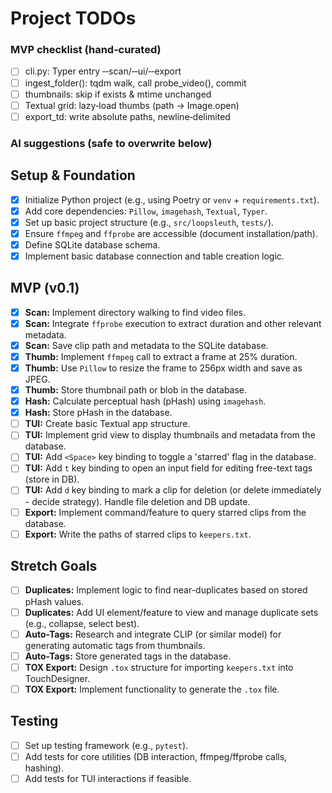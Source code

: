 # Project TODOs

<!-- CURSOR:KEEP_START -->
### MVP checklist (hand‑curated)

- [ ] cli.py: Typer entry ‑‑scan/‑‑ui/‑‑export
- [ ] ingest_folder(): tqdm walk, call probe_video(), commit
- [ ] thumbnails: skip if exists & mtime unchanged
- [ ] Textual grid: lazy‑load thumbs (path → Image.open)
- [ ] export_td: write absolute paths, newline‑delimited
<!-- CURSOR:KEEP_END -->

### AI suggestions (safe to overwrite below)


## Setup & Foundation
- [x] Initialize Python project (e.g., using Poetry or `venv` + `requirements.txt`).
- [x] Add core dependencies: `Pillow`, `imagehash`, `Textual`, `Typer`.
- [x] Set up basic project structure (e.g., `src/loopsleuth`, `tests/`).
- [x] Ensure `ffmpeg` and `ffprobe` are accessible (document installation/path).
- [x] Define SQLite database schema.
- [x] Implement basic database connection and table creation logic.

## MVP (v0.1)
- [x] **Scan:** Implement directory walking to find video files.
- [x] **Scan:** Integrate `ffprobe` execution to extract duration and other relevant metadata.
- [x] **Scan:** Save clip path and metadata to the SQLite database.
- [x] **Thumb:** Implement `ffmpeg` call to extract a frame at 25% duration.
- [x] **Thumb:** Use `Pillow` to resize the frame to 256px width and save as JPEG.
- [x] **Thumb:** Store thumbnail path or blob in the database.
- [x] **Hash:** Calculate perceptual hash (pHash) using `imagehash`.
- [x] **Hash:** Store pHash in the database.
- [ ] **TUI:** Create basic Textual app structure.
- [ ] **TUI:** Implement grid view to display thumbnails and metadata from the database.
- [ ] **TUI:** Add `<Space>` key binding to toggle a 'starred' flag in the database.
- [ ] **TUI:** Add `t` key binding to open an input field for editing free-text tags (store in DB).
- [ ] **TUI:** Add `d` key binding to mark a clip for deletion (or delete immediately - decide strategy). Handle file deletion and DB update.
- [ ] **Export:** Implement command/feature to query starred clips from the database.
- [ ] **Export:** Write the paths of starred clips to `keepers.txt`.

## Stretch Goals
- [ ] **Duplicates:** Implement logic to find near-duplicates based on stored pHash values.
- [ ] **Duplicates:** Add UI element/feature to view and manage duplicate sets (e.g., collapse, select best).
- [ ] **Auto-Tags:** Research and integrate CLIP (or similar model) for generating automatic tags from thumbnails.
- [ ] **Auto-Tags:** Store generated tags in the database.
- [ ] **TOX Export:** Design `.tox` structure for importing `keepers.txt` into TouchDesigner.
- [ ] **TOX Export:** Implement functionality to generate the `.tox` file.

## Testing
- [ ] Set up testing framework (e.g., `pytest`).
- [ ] Add tests for core utilities (DB interaction, ffmpeg/ffprobe calls, hashing).
- [ ] Add tests for TUI interactions if feasible.
